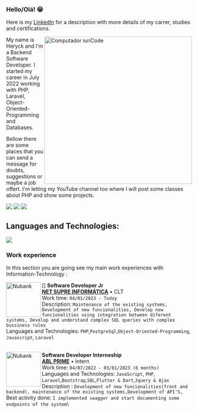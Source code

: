 ### Hello/Olá! 😁
Here is my [LinkedIn](https://www.linkedin.com/in/heryckmbss/) for a description with more details of my carrer, studies and certifications.

<img src="https://raw.githubusercontent.com/MicaelliMedeiros/micaellimedeiros/master/image/computer-illustration.png" min-width="400px" max-width="400px" width="400px" align="right" alt="Computador iuriCode">

<p align="left"> 
 My name is Heryck and I'm a Backend Software Developer. I started my career in July 2022 working with PHP, Laravel, Object-Oriented-Programming and Databases.
</p>

<p align="left">
 Bellow there are some places that you can send a message for doubts, suggestions or maybe a job offert. I'm letting my YouTube channel too where I will post some classes about PHP and show some projects.
</p>

<p align="left">
  <a href="mailto:heryckmota@gmail.com?" alt="Gmail">
  <img src="https://img.shields.io/badge/-Gmail-FF0000?style=flat-square&labelColor=FF0000&logo=gmail&logoColor=white&link=LINK-DO-SEU-EMAIL" /></a>

  <a href="https://www.linkedin.com/in/heryckmbss/" alt="Linkedin">
  <img src="https://img.shields.io/badge/-Linkedin-0e76a8?style=flat-square&logo=Linkedin&logoColor=white&link=LINK-DO-SEU-LINKEDIN" /></a>

  <a href="https://www.youtube.com/channel/UCf1mQAEoei994N0jgGnU1Ew" alt="Youtube">
  <img src="https://img.shields.io/badge/-YouTube-FF0000?style=flat-square&labelColor=FF0000&logo=youtube"/></a>

</p>  

## **Languages and Technologies:**  
<p align="left">
  <a href="https://skillicons.dev">
    <img src="https://skillicons.dev/icons?i=php,laravel,flutter,firebase,bootstrap,js,jquery,git" />
  </a>
</p>

### **Work experience**
In this section you are going see my main work experiences with Information-Technology :

[<img align="left" height="94px" width="94px" alt="Nubank" src="https://netsuprema.com.br/img/logo-whatsapp.png"/>]
**Software Developer Jr** \
[**NET SUPRE INFORMÁTICA**](https://netsuprema.com.br/) • CLT \
Work time: `04/01/2023 - Today`\
Description: `Maintenance of the existing systems, Development of new funcionalities, Develop new funcionalities using integration between diferent systems, Develop and understand complex SQL queries with complex bussiness rules`\
Languages and Technologies: `PHP`,`PostgreSql`,`Object-Oriented-Programming`, `Javascript`, `Laravel`\
<br/>

[<img align="left" height="94px" width="94px" alt="Nubank" src="https://is1-ssl.mzstatic.com/image/thumb/Purple115/v4/7a/d2/a6/7ad2a6af-3e41-34a8-2a76-76a078052f01/source/512x512bb.jpg"/>](https://nubank.com.br/)
**Software Developer Interneship** \
[**ABL PRIME**](https://ablprime.com.br/) • Intern \
Work time: `04/07/2022 - 03/01/2023 (6 months)`\
Languages and Technologies: `JavaScript`, `PHP`, `Laravel`,`Bootstrap`,`SQL`,`Flutter & Dart`,`Jquery & Ajax`\
Description : `Development of new funcionalities(front and backend), maintenance of the existing systems,Development of API'S,` \
Best activity done: `I implemented swagger and start documenting some endpoints of the system`\
<!-- Projetos em destaque: [Ignite](), [Bootcamp]() -->
<br/>

<br/>


